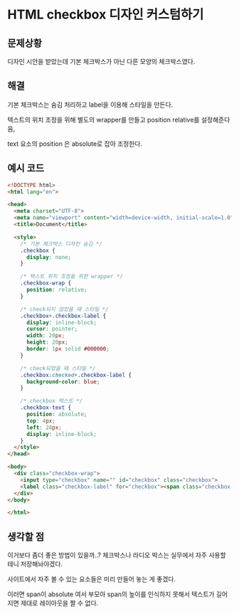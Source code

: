 # HTML checkbox 디자인 커스텀하기

## 문제상황

디자인 시안을 받았는데 기본 체크박스가 아닌 다른 모양의 체크박스였다.

## 해결

기본 체크박스는 숨김 처리하고 label을 이용해 스타일을 만든다.

텍스트의 위치 조정을 위해 별도의 wrapper를 만들고 position relative를 설정해준다음, 

text 요소의 position 은 absolute로 잡아 조정한다.

## 예시 코드

```html
<!DOCTYPE html>
<html lang="en">

<head>
  <meta charset="UTF-8">
  <meta name="viewport" content="width=device-width, initial-scale=1.0">
  <title>Document</title>

  <style>
    /* 기본 체크박스 디자인 숨김 */
    .checkbox {
      display: none;
    }

    /* 텍스트 위치 조정을 위한 wrapper */
    .checkbox-wrap {
      position: relative;
    }

    /* check되지 않았을 때 스타일 */
    .checkbox+.checkbox-label {
      display: inline-block;
      cursor: pointer;
      width: 20px;
      height: 20px;
      border: 1px solid #000000;
    }

    /* check되었을 때 스타일 */
    .checkbox:checked+.checkbox-label {
      background-color: blue;
    }

    /* checkbox 텍스트 */
    .checkbox-text {
      position: absolute;
      top: 4px;
      left: 28px;
      display: inline-block;
    }
  </style>
</head>

<body>
  <div class="checkbox-wrap">
    <input type="checkbox" name="" id="checkbox" class="checkbox">
    <label class="checkbox-label" for="checkbox"><span class="checkbox-text">텍스트</span></label>
  </div>
</body>

</html>
```

## 생각할 점

이거보다 좀더 좋은 방법이 있을까..? 체크박스나 라디오 박스는 실무에서 자주 사용할 테니 저장해놔야겠다. 

사이트에서 자주 볼 수 있는 요소들은 미리 만들어 놓는 게 좋겠다.

이러면 span이 absolute 여서 부모아 span의 높이를 인식하지 못해서 텍스트가 길어지면 제대로 레이아웃을 짤 수 없다.